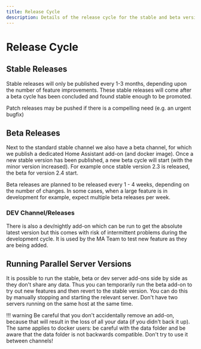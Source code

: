 ```yaml
---
title: Release Cycle
description: Details of the release cycle for the stable and beta versions of the server
---
```


# Release Cycle

## Stable Releases

Stable releases will only be published every 1-3 months, depending upon the number of feature improvements. These stable releases will come after a beta cycle has been concluded and found stable enough to be promoted.

Patch releases may be pushed if there is a compelling need (e.g. an urgent bugfix)

## Beta Releases

Next to the standard stable channel we also have a beta channel, for which we publish a dedicated Home Assistant add-on (and docker image).
Once a new stable version has been published, a new beta cycle will start (with the minor version increased).
For example once stable version 2.3 is released, the beta for version 2.4 start.

Beta releases are planned to be released every 1 - 4 weeks, depending on the number of changes.
In some cases, when a large feature is in development for example, expect multiple beta releases per week.

### DEV Channel/Releases

There is also a dev/nightly add-on which can be run to get the absolute latest version but this comes with risk of intermittent problems during the development cycle. It is used by the MA Team to test new feature as they are being added.

## Running Parallel Server Versions

It is possible to run the stable, beta or dev server add-ons side by side as they don't share any data. Thus you can temporarily run the beta add-on to try out new features and then revert to the stable version. You can do this by manually stopping and starting the relevant server. Don't have two servers running on the same host at the same time.

!!! warning
    Be careful that you don't accidentally remove an add-on, because that will result in the loss of all your data (if you didn't back it up). The same applies to docker users: be careful with the data folder and be aware that the data folder is not backwards compatible. Don't try to use it between channels!
